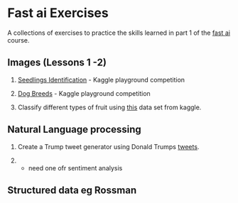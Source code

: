 # Fast ai Exercises

A collections of exercises to practice the skills learned in part 1 of the [fast ai](http://course.fast.ai/) course.

## Images (Lessons 1 -2)

1) [Seedlings Identification](https://www.kaggle.com/c/plant-seedlings-classification) - Kaggle playground competition

2) [Dog Breeds](https://www.kaggle.com/c/dog-breed-identification) - Kaggle playground competition

3) Classify different types of fruit  using [this](https://www.kaggle.com/moltean/fruits/data) data set from kaggle.

## Natural Language processing

1) Create a Trump tweet generator using Donald Trumps [tweets](https://www.kaggle.com/kingburrito666/better-donald-trump-tweets).

2) * need one ofr sentiment analysis

## Structured data eg Rossman
